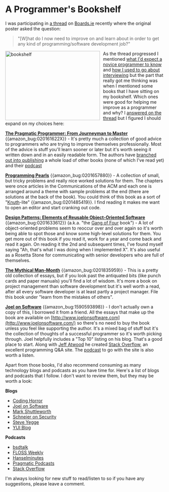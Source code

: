 # A Programmer's Bookshelf

I was participating in [a
thread](http://www.boards.ie/vbulletin/showthread.php?t=2055604423) on
[Boards.ie](http://www.boards.ie) recently where the original poster asked the
question:

<blockquote>"[W]hat do I now need to improve on and learn about in order to
get any kind of programming/software development job?"
</blockquote>

<img
    style="float: left; margin-right: 10px;"
    title="bookshelf"
    src="http://www.mcdermottroe.com/images/blog/bookshelf.jpg"
    alt="bookshelf"
    width="300"
    height="219"
/>

As the thread progressed I mentioned [what I'd expect a novice programmer to
know](http://www.boards.ie/vbulletin/showpost.php?p=60941239) and [how I used
to go about
interviewing](http://www.boards.ie/vbulletin/showpost.php?p=60947575) but the
part that really got me thinking was when I mentioned some books that I have
sitting on my bookshelf. Which ones were good for helping me improve as a
programmer and why? I [answered on the
thread](http://www.boards.ie/vbulletin/showpost.php?p=60955924) but I figured
I should expand on my choices here:

[**The Pragmatic Programmer: From Journeyman to Master**]({{amazon_link:020161622X}})
{{amazon_bug:020161622X}} - It's pretty much a collection of good advice to
programmers who are trying to improve themselves professionally. Most of the
advice is stuff you'll learn sooner or later but it's worth seeing it written
down and in an easily readable form. The authors have [branched out into
publishing](http://www.pragprog.com/titles) a whole load of other books (none
of which I've read yet) and their [podcast](http://pragprog.com/podcasts)

[**Programming Pearls**]({{amazon_link:0201657880}})
{{amazon_bug:0201657880}} - A collection of small, but tricky problems and
really nice worked solutions for them. The chapters were once articles in the
Communications of the ACM and each one is arranged around a theme with sample
problems at the end (there are solutions at the back of the book). You could
think of this book as a sort of "[Knuth]({{amazon_link:0201485419}})-lite"
{{amazon_bug:0201485419}}. I find reading it makes me want to open an editor
and start cranking out code.

[**Design Patterns: Elements of Reusable Object-Oriented Software**]({{amazon_link:0201633612}})
{{amazon_bug:0201633612}} (a.k.a. "the [Gang of
Four](http://catb.org/jargon/html/G/Gang-of-Four.html) book") - A lot of
object-oriented problems seem to reoccur over and over again so it's worth
being able to spot those and know some high-level solutions for them. You get
more out of this book if you read it, work for a year and come back and read
it again. On reading it the 2nd and subsequent times, I've found myself saying
"Ah, that's what I was doing when I implemented X". It's also useful as a
Rosetta Stone for communicating with senior developers who are full of
themselves.

[**The Mythical Man-Month**]({{amazon_link:0201835959}})
{{amazon_bug:0201835959}} - This is a pretty old collection of essays, but if
you look past the antiquated bits (like punch cards and paper manuals) you'll
find a lot of wisdom. It's more a book on project management than software
development but it's well worth a read, after all every software developer is
at least partly a project manager. File this book under "learn from the
mistakes of others".

[**Joel on Software**]({{amazon_link:1590593898}})
{{amazon_bug:1590593898}} - I don't actually own a copy of this, I borrowed it
from a friend. All the essays that make up the book are available on
[http://www.joelonsoftware.com](http://www.joelonsoftware.com/) so there's no
need to buy the book unless you feel like supporting the author.  It's a mixed
bag of stuff but it's the collection of thoughts of a successful programmer so
it's worth picking through. Joel helpfully includes a "Top 10" listing on his
blog.  That's a good place to start. Along with [Jeff
Atwood](http://www.codinghorror.com/) he created [Stack
Overflow](http://www.stackoverflow.com), an excellent programming Q&A site.
The [podcast](http://itunes.apple.com/WebObjects/MZStore.woa/wa/viewPodcast?id=279215411)
to go with the site is also worth a listen.

Apart from those books, I'd also recommend consuming as many
technology blogs and podcasts as you have time for. Here's a list of
blogs and podcasts that I follow. I don't want to review them, but
they may be worth a look:

**Blogs**

* [Coding Horror](http://www.codinghorror.com/)
* [Joel on Software](http://www.joelonsoftware.com/)
* [Mark Shuttleworth](http://www.markshuttleworth.com/)
* [Schneier on Security](http://www.schneier.com/blog/)
* [Steve Yegge](http://steve-yegge.blogspot.com/)
* [YUI Blog](http://www.yuiblog.com/)

**Podcasts**

* [bsdtalk](http://bsdtalk.blogspot.com/)
* [FLOSS Weekly](http://twit.tv/FLOSS)
* [Hanselminutes](http://hanselminutes.com/)
* [Pragmatic Podcasts](http://www.pragprog.com/podcasts/)
* [Stack Overflow](http://blog.stackoverflow.com/)

I'm always looking for new stuff to read/listen to so if you have any
suggestions, please leave a comment.
